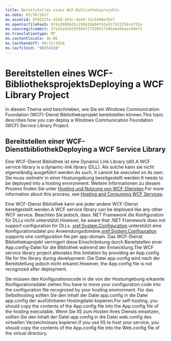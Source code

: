```yaml
---
title: Bereitstellen eines WCF-Bibliotheksprojekts
ms.date: 03/30/2017
ms.assetid: 9f9222fe-d358-443c-9a49-12c5498e35e7
ms.openlocfilehash: 0f4c880bbd5c1bb819a04f42e91f531250c4f32e
ms.sourcegitcommit: 27a15a55019f6b5f2733961738babe94aec0def3
ms.translationtype: MT
ms.contentlocale: de-DE
ms.lasthandoff: 09/15/2020
ms.locfileid: "90554318"
---
```

# <a name="deploying-a-wcf-library-project"></a><span data-ttu-id="5bf63-102">Bereitstellen eines WCF-Bibliotheksprojekts</span><span class="sxs-lookup"><span data-stu-id="5bf63-102">Deploying a WCF Library Project</span></span>
<span data-ttu-id="5bf63-103">In diesem Thema wird beschrieben, wie Sie ein Windows Communication Foundation (WCF)-Dienst Bibliotheksprojekt bereitstellen können.</span><span class="sxs-lookup"><span data-stu-id="5bf63-103">This topic describes how you can deploy a Windows Communication Foundation (WCF) Service Library Project.</span></span>  
  
## <a name="deploying-a-wcf-service-library"></a><span data-ttu-id="5bf63-104">Bereitstellen einer WCF-Dienstbibliothek</span><span class="sxs-lookup"><span data-stu-id="5bf63-104">Deploying a WCF Service Library</span></span>  
 <span data-ttu-id="5bf63-105">Eine WCF-Dienst Bibliothek ist eine Dynamic Link Library (dll).</span><span class="sxs-lookup"><span data-stu-id="5bf63-105">A WCF service library is a dynamic-link library (DLL).</span></span> <span data-ttu-id="5bf63-106">Als solche kann sie nicht eigenständig ausgeführt werden.</span><span class="sxs-lookup"><span data-stu-id="5bf63-106">As such, it cannot be executed on its own.</span></span> <span data-ttu-id="5bf63-107">Sie muss vielmehr in einer Hostumgebung bereitgestellt werden.</span><span class="sxs-lookup"><span data-stu-id="5bf63-107">It needs to be deployed into a hosting environment.</span></span> <span data-ttu-id="5bf63-108">Weitere Informationen zu diesem Prozess finden Sie unter [Hosting und Nutzung von WCF-Diensten](/previous-versions/dotnet/articles/bb332338(v=msdn.10)).</span><span class="sxs-lookup"><span data-stu-id="5bf63-108">For more information about this process, see [Hosting and Consuming WCF Services](/previous-versions/dotnet/articles/bb332338(v=msdn.10)).</span></span>  
  
 <span data-ttu-id="5bf63-109">Eine WCF-Dienst Bibliothek kann wie jeder andere WCF-Dienst bereitgestellt werden.</span><span class="sxs-lookup"><span data-stu-id="5bf63-109">A WCF service library can be deployed like any other WCF service.</span></span> <span data-ttu-id="5bf63-110">Beachten Sie jedoch, dass .NET Framework die Konfiguration für DLLs nicht unterstützt.</span><span class="sxs-lookup"><span data-stu-id="5bf63-110">However, be aware that .NET Framework does not support configuration for DLLs.</span></span> <span data-ttu-id="5bf63-111"><xref:System.Configuration> unterstützt eine Konfigurationsdatei pro Anwendungsdomäne.</span><span class="sxs-lookup"><span data-stu-id="5bf63-111"><xref:System.Configuration> supports one configuration file per app-domain.</span></span> <span data-ttu-id="5bf63-112">Das WCF-Dienst Bibliotheksprojekt verringert diese Einschränkung durch Bereitstellen einer App.config-Datei für die Bibliothek während der Entwicklung.</span><span class="sxs-lookup"><span data-stu-id="5bf63-112">The WCF service library project alleviates this limitation by providing an App.config file for the library during development.</span></span> <span data-ttu-id="5bf63-113">Die Datei app.config wird nach der Bereitstellung jedoch nicht erkannt.</span><span class="sxs-lookup"><span data-stu-id="5bf63-113">However, the App.config file is not recognized after deployment.</span></span>  
  
 <span data-ttu-id="5bf63-114">Sie müssen den Konfigurationscode in die von der Hostumgebung erkannte Konfigurationsdatei ziehen.</span><span class="sxs-lookup"><span data-stu-id="5bf63-114">You have to move your configuration code into the configuration file recognized by your hosting environment.</span></span> <span data-ttu-id="5bf63-115">Für das Selbsthosting sollten Sie den Inhalt der Datei app.config in die Datei app.config der ausführbaren Hostingdatei kopieren.</span><span class="sxs-lookup"><span data-stu-id="5bf63-115">For self-hosting, you should copy the contents of the App.config file into the App.config file of the hosting executable.</span></span> <span data-ttu-id="5bf63-116">Wenn Sie IIS zum Hosten Ihres Diensts einsetzen, sollten Sie den Inhalt der Datei app.config in die Datei web.config des virtuellen Verzeichnisses kopieren.</span><span class="sxs-lookup"><span data-stu-id="5bf63-116">If you use IIS to host your service, you should copy the contents of the App.config file into the Web.config file of the virtual directory.</span></span>
